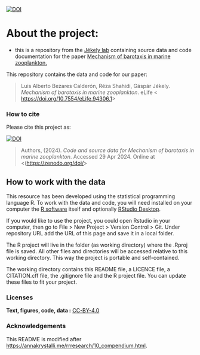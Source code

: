 
<!-- README.md is generated from README.Rmd. Please edit that file -->

[![DOI](https://zenodo.org/badge/)](https://zenodo.org/doi/)

# About the project:

- this is a repository from the [Jékely
  lab](https://www.cos.uni-heidelberg.de/en/research-groups/gaspar-jekely)
  containing source data and code documentation for the paper [Mechanism
  of barotaxis in marine
  zooplankton.](https://doi.org/10.7554/eLife.94306.1)

This repository contains the data and code for our paper:

> Luis Alberto Bezares Calderón, Réza Shahidi, Gáspár Jékely. *Mechanism
> of barotaxis in marine zooplankton*. eLife \<
> <https://doi.org/10.7554/eLife.94306.1>\>

### How to cite

Please cite this project as:

[![DOI](https://zenodo.org/badge/)](https://zenodo.org/doi/0)

> Authors, (2024). *Code and source data for Mechanism of barotaxis in
> marine zooplankton*. Accessed 29 Apr 2024. Online at
> \<(<https://zenodo.org/doi/>\>

## How to work with the data

This resource has been developed using the statistical programming
language R. To work with the data and code, you will need installed on
your computer the [R software](https://cloud.r-project.org/) itself and
optionally [RStudio
Desktop](https://rstudio.com/products/rstudio/download/).

If you would like to use the project, you could open Rstudio in your
computer, then go to File \> New Project \> Version Control \> Git.
Under repository URL add the URL of this page and save it in a local
folder.

The R project will live in the folder (as working directory) where the
.Rproj file is saved. All other files and directories will be accessed
relative to this working directory. This way the project is portable and
self-contained.

The working directory contains this README file, a LICENCE file, a
CITATION.cff file, the .gitignore file and the R project file. You can
update these files to fit your project.

### Licenses

**Text, figures, code, data :**
[CC-BY-4.0](http://creativecommons.org/licenses/by/4.0/)

### Acknowledgements

This README is modified after
<https://annakrystalli.me/rrresearch/10_compendium.html>.
